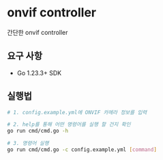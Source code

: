 # onvif controller

간단한 onvif controller

## 요구 사항

- Go 1.23.3+ SDK

## 실행법

```bash
# 1. config.example.yml에 ONVIF 카메라 정보를 입력

# 2. help를 통해 어떤 명령어를 실행 할 건지 확인
go run cmd/cmd.go -h

# 3. 명령어 실행
go run cmd/cmd.go -c config.example.yml [command]
```
